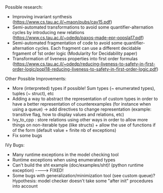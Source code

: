 
Possible research:

  - Improving invariant synthesis (https://www.cs.tau.ac.il/~maon/pubs/cav15.pdf)
  - Semi-automated transformations to avoid some quantifier-alternation cycles by introducing new relations (https://www.cs.tau.ac.il/~odedp/paxos-made-epr-oopsla17.pdf)
  - Semi-automated fragmentation of code to avoid some quantifier-alternation cycles. Each fragment can use a different decidable frgament of 1st order logic (Modularity for Decidability paper)
  - Transformation of liveness properties into first order formulas (https://www.cs.tau.ac.il/~odedp/reducing-liveness-to-safety-in-first-order-logic/popl18-reducing-liveness-to-safety-in-first-order-logic.pdf)


Other Possible Improvements:

  - More (interpreted) types if possible! Sum types (~ enumerated types), tuples (~ struct), etc
  - Adding a way to abstract the representation of custom types in order to have a better representation of counterexamples (for instance when using a queue) -> add directives to change representation (example: transitive flag, how to display values and relations, etc)
  - Ivy_to_cpp : store relations using other ways in order to allow more things on non-iterable type (like structs) + allow the use of functions if of the form (default value + finite nb of exceptions)
  - Fix some bugs


IVy Bugs:

  - Many runtime exceptions in the model checking tool
  - Runtime exceptions when using enumerated types
  - Can't build the sht example (doc/examples/sht)! (python runtime exception) ----> FIXED!
  - Some bugs with generalization/minimization tool (see custom queue)? Hypothesis: model checker doesn't take some "after init" procedures into account
